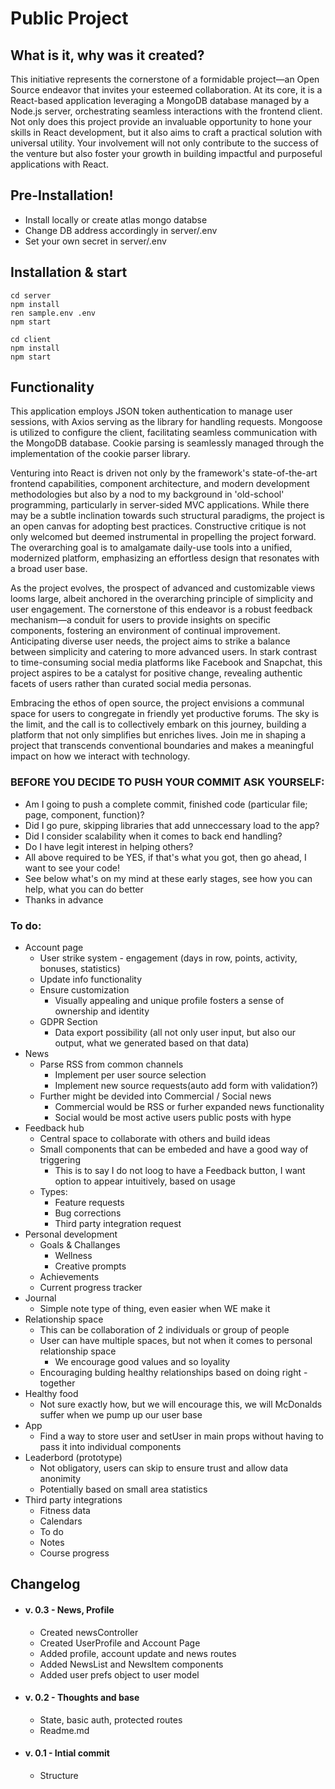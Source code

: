 # Public Project

## What is it, why was it created?

This initiative represents the cornerstone of a formidable project—an Open Source endeavor that invites your esteemed collaboration. At its core, it is a React-based application leveraging a MongoDB database managed by a Node.js server, orchestrating seamless interactions with the frontend client. Not only does this project provide an invaluable opportunity to hone your skills in React development, but it also aims to craft a practical solution with universal utility. Your involvement will not only contribute to the success of the venture but also foster your growth in building impactful and purposeful applications with React.

## Pre-Installation!
+ Install locally or create atlas mongo databse
+ Change DB address accordingly in server/.env
+ Set your own secret in server/.env

## Installation & start
    cd server
    npm install
    ren sample.env .env
    npm start

    cd client
    npm install
    npm start


## Functionality
This application employs JSON token authentication to manage user sessions, with Axios serving as the library for handling requests. Mongoose is utilized to configure the client, facilitating seamless communication with the MongoDB database. Cookie parsing is seamlessly managed through the implementation of the cookie parser library.

Venturing into React is driven not only by the framework's state-of-the-art frontend capabilities, component architecture, and modern development methodologies but also by a nod to my background in 'old-school' programming, particularly in server-sided MVC applications. While there may be a subtle inclination towards such structural paradigms, the project is an open canvas for adopting best practices. Constructive critique is not only welcomed but deemed instrumental in propelling the project forward. The overarching goal is to amalgamate daily-use tools into a unified, modernized platform, emphasizing an effortless design that resonates with a broad user base.

As the project evolves, the prospect of advanced and customizable views looms large, albeit anchored in the overarching principle of simplicity and user engagement. The cornerstone of this endeavor is a robust feedback mechanism—a conduit for users to provide insights on specific components, fostering an environment of continual improvement. Anticipating diverse user needs, the project aims to strike a balance between simplicity and catering to more advanced users. In stark contrast to time-consuming social media platforms like Facebook and Snapchat, this project aspires to be a catalyst for positive change, revealing authentic facets of users rather than curated social media personas.

Embracing the ethos of open source, the project envisions a communal space for users to congregate in friendly yet productive forums. The sky is the limit, and the call is to collectively embark on this journey, building a platform that not only simplifies but enriches lives. Join me in shaping a project that transcends conventional boundaries and makes a meaningful impact on how we interact with technology.

### BEFORE YOU DECIDE TO PUSH YOUR COMMIT ASK YOURSELF:
+ Am I going to push a complete commit, finished code (particular file; page, component, function)?
+ Did I go pure, skipping libraries that add unneccessary load to the app?
+ Did I consider scalability when it comes to back end handling?
+ Do I have legit interest in helping others?
+ All above required to be YES, if that's what you got, then go ahead, I want to see your code!
+ See below what's on my mind at these early stages, see how you can help, what you can do better
+ Thanks in advance

### To do:
+ Account page
    + User strike system - engagement (days in row, points, activity, bonuses, statistics)
    + Update info functionality
    + Ensure customization
        + Visually appealing and unique profile fosters a sense of ownership and identity
    + GDPR Section
        + Data export possibility (all not only user input, but also our output, what we generated based on that data)
+ News
    + Parse RSS from common channels
        + Implement per user source selection
        + Implement new source requests(auto add form with validation?)
    + Further might be devided into Commercial / Social news
        + Commercial would be RSS or furher expanded news functionality
        + Social would be most active users public posts with hype
+ Feedback hub
    + Central space to collaborate with others and build ideas
    + Small components that can be embeded and have a good way of triggering
        + This is to say I do not loog to have a Feedback button, I want option to appear intuitively, based on usage
    + Types:
        + Feature requests
        + Bug corrections
        + Third party integration request
+ Personal development
    + Goals & Challanges
        + Wellness
        + Creative prompts
    + Achievements
    + Current progress tracker
+ Journal
    + Simple note type of thing, even easier when WE make it
+ Relationship space
    + This can be collaboration of 2 individuals or group of people
    + User can have multiple spaces, but not when it comes to personal relationship space
        + We encourage good values and so loyality
    + Encouraging bulding healthy relationships based on doing right - together
+ Healthy food
    + Not sure exactly how, but we will encourage this, we will McDonalds suffer when we pump up our user base
+ App
    + Find a way to store user and setUser in main props without having to pass it into individual components
+ Leaderbord (prototype) 
    + Not obligatory, users can skip to ensure trust and allow data anonimity
    + Potentially based on small area statistics
+ Third party integrations
    + Fitness data
    + Calendars
    + To do
    + Notes
    + Course progress

## Changelog

+ #### v. 0.3 - News, Profile
    + Created newsController
    + Created UserProfile and Account Page
    + Added profile, account update and news routes
    + Added NewsList and NewsItem components
    + Added user prefs object to user model
+ #### v. 0.2 - Thoughts and base
    + State, basic auth, protected routes
    + Readme.md
+ #### v. 0.1 - Intial commit
    + Structure